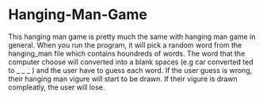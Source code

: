 # Hanging-Man-Game

This hanging man game is pretty much the same with hanging man game in general. When you run the program, it will pick a random word from the hanging_man file which contains houndreds of words. The word that the computer choose will converted into a blank spaces (e.g car converted ted to _ _ _ ) and the user have to guess each word. If the user guess is wrong, their hanging man vigure will start to be drawn. If their vigure is drawn compleatly, the user will lose.
